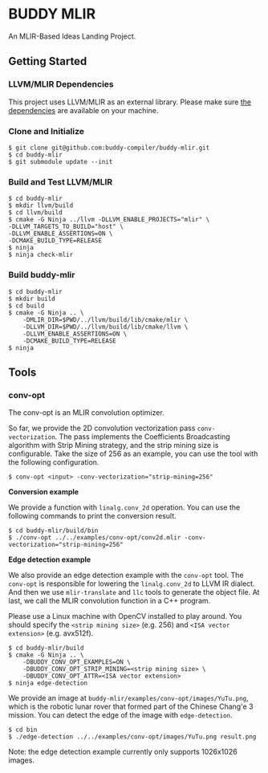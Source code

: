 # BUDDY MLIR

An MLIR-Based Ideas Landing Project.

## Getting Started

### LLVM/MLIR Dependencies

This project uses LLVM/MLIR as an external library. Please make sure [the dependencies](https://mlir.llvm.org/getting_started/) are available
on your machine.

### Clone and Initialize


```
$ git clone git@github.com:buddy-compiler/buddy-mlir.git
$ cd buddy-mlir
$ git submodule update --init
```

### Build and Test LLVM/MLIR

```
$ cd buddy-mlir
$ mkdir llvm/build
$ cd llvm/build
$ cmake -G Ninja ../llvm -DLLVM_ENABLE_PROJECTS="mlir" \
-DLLVM_TARGETS_TO_BUILD="host" \
-DLLVM_ENABLE_ASSERTIONS=ON \
-DCMAKE_BUILD_TYPE=RELEASE
$ ninja
$ ninja check-mlir
```

### Build buddy-mlir

```
$ cd buddy-mlir
$ mkdir build
$ cd build
$ cmake -G Ninja .. \
    -DMLIR_DIR=$PWD/../llvm/build/lib/cmake/mlir \
    -DLLVM_DIR=$PWD/../llvm/build/lib/cmake/llvm \
    -DLLVM_ENABLE_ASSERTIONS=ON \
    -DCMAKE_BUILD_TYPE=RELEASE
$ ninja
```
## Tools

### conv-opt

The conv-opt is an MLIR convolution optimizer. 

So far, we provide the 2D convolution vectorization pass `conv-vectorization`. The pass implements the Coefficients Broadcasting algorithm with Strip Mining strategy, and the strip mining size is configurable. Take the size of 256 as an example, you can use the tool with the following configuration.

```
$ conv-opt <input> -conv-vectorization="strip-mining=256"
```

**Conversion example**

We provide a function with `linalg.conv_2d` operation. You can use the following commands to print the conversion result.

```
$ cd buddy-mlir/build/bin
$ ./conv-opt ../../examples/conv-opt/conv2d.mlir -conv-vectorization="strip-mining=256"
```

**Edge detection example**

We also provide an edge detection example with the `conv-opt` tool. The `conv-opt` is responsible for lowering the `linalg.conv_2d` to LLVM IR dialect.
And then we use `mlir-translate` and `llc` tools to generate the object file. At last, we call the MLIR convolution function in a C++ program.

Please use a Linux machine with OpenCV installed to play around.
You should specify the `<strip mining size>` (e.g. 256) and `<ISA vector extension>` (e.g. avx512f).

```
$ cd buddy-mlir/build
$ cmake -G Ninja .. \
    -DBUDDY_CONV_OPT_EXAMPLES=ON \
    -DBUDDY_CONV_OPT_STRIP_MINING=<strip mining size> \
    -DBUDDY_CONV_OPT_ATTR=<ISA vector extension>
$ ninja edge-detection
```

We provide an image at `buddy-mlir/examples/conv-opt/images/YuTu.png`, which is the robotic lunar rover that formed part of the Chinese Chang'e 3 mission.
You can detect the edge of the image with `edge-detection`.

```
$ cd bin
$ ./edge-detection ../../examples/conv-opt/images/YuTu.png result.png
```

Note: the edge detection example currently only supports 1026x1026 images.
